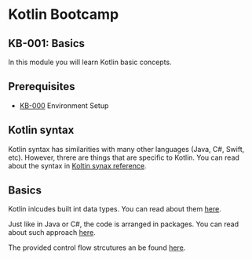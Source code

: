 # Kotlin Bootcamp
## KB-001: Basics
In this module you will learn Kotlin basic concepts.

## Prerequisites
* [KB-000](../KB-000/index.md) Environment Setup

## Kotlin syntax
Kotlin syntax has similarities with many other languages (Java, C#, Swift, etc). However, threre are things that are specific to Kotlin. You can read about the syntax in [Koltin synax reference](https://kotlinlang.org/docs/reference/basic-syntax.html).

## Basics
Kotlin inlcudes built int data types. You can read about them [here](https://kotlinlang.org/docs/reference/basic-types.html).

Just like in Java or C#, the code is arranged in packages. You can read about such approach [here](https://kotlinlang.org/docs/reference/packages.html).

The provided control flow strcutures an be found [here](https://kotlinlang.org/docs/reference/control-flow.html).
